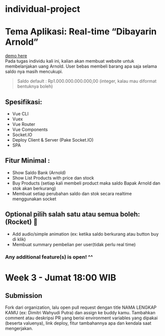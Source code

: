# individual-project

# Tema Aplikasi: Real-time “Dibayarin Arnold”
[demo here](https://individual-project-84766.firebaseapp.com)
<br>
Pada tugas individu kali ini, kalian akan membuat website untuk membelanjakan uang Arnold. User bebas membeli barang apa saja selama saldo nya masih mencukupi.
 
> Saldo default : Rp1.000.000.000.000,00 (integer, kalau mau diformat bentuknya boleh)

## Spesifikasi:
- Vue CLI
- Vuex
- Vue Router
- Vue Components
- Socket.IO
- Deploy Client & Server (Pake Socket.IO)
- SPA

## Fitur Minimal : 
- Show Saldo Bank (Arnold)
- Show List Products with price dan stock
- Buy Products (setiap kali membeli product maka saldo Bapak Arnold dan stok akan berkurang)
- Membuat setiap perubahan saldo dan stok secara realtime menggunakan socket

## Optional pilih salah satu atau semua boleh: (Rocket) 🚀
- Add audio/simple animation (ex: ketika saldo berkurang atau button buy di klik)
- Membuat summary pembelian per user(tidak perlu real time)

### Any additional feature(s) is open! ^^
 
# Week 3 - Jumat 18:00 WIB
## Submission 
Fork dari organization, lalu open pull request dengan title NAMA LENGKAP KAMU (ex: Dimitri Wahyudi Putra) dan assign ke buddy kamu. 
Tambahkan comment atau deskripsi PR yang berisi environment variables yang dipakai (beserta valuenya), link deploy, fitur tambahannya apa dan kendala saat mengerjakan. 
